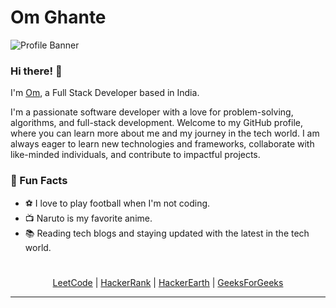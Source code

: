 # Om Ghante

![Profile Banner](https://via.placeholder.com/1000x200.png?text=Welcome+to+Om+Ghante's+GitHub+Profile)

### Hi there! 👋

I'm [Om](https://github.com/om-ghante), a Full Stack Developer based in India.

I'm a passionate software developer with a love for problem-solving, algorithms, and full-stack development. Welcome to my GitHub profile, where you can learn more about me and my journey in the tech world. I am always eager to learn new technologies and frameworks, collaborate with like-minded individuals, and contribute to impactful projects.

### 🌟 Fun Facts

- ⚽ I love to play football when I'm not coding.
- 📺 Naruto is my favorite anime.
- 📚 Reading tech blogs and staying updated with the latest in the tech world.

# 

<div align="center">
  <a href="https://leetcode.com">LeetCode</a> |
  <a href="https://hackerrank.com">HackerRank</a> |
  <a href="https://hackerearth.com">HackerEarth</a> |
  <a href="https://geeksforgeeks.org">GeeksForGeeks</a>
</div>

---
